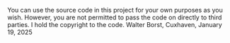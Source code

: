 You can use the source code in this project for your own purposes as you wish.
However, you are not permitted to pass the code on directly to third parties.
I hold the copyright to the code.
Walter Borst, Cuxhaven, January 19, 2025
